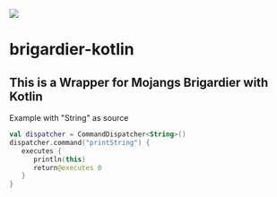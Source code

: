 [![](https://jitpack.io/v/Phyrone/brigardier-kotlin.svg)](https://jitpack.io/#Phyrone/brigardier-kotlin)
# brigardier-kotlin
## This is a Wrapper for Mojangs Brigardier with Kotlin
Example with "String" as source
```kotlin
val dispatcher = CommandDispatcher<String>()
dispatcher.command("printString") {
   executes {
      println(this)
      return@executes 0
   }
}
```
